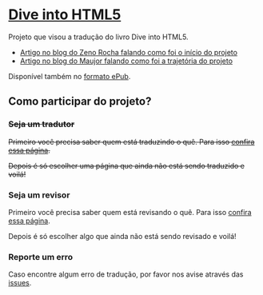 # [Dive into HTML5](https://diveintohtml5.com.br/)

Projeto que visou a tradução do livro Dive into HTML5.

* [Artigo no blog do Zeno Rocha falando como foi o início do projeto](http://blog.zenorocha.com/post/11610181684/era-uma-vez-uma-referencia-chamada-dive-into-html5)
* [Artigo no blog do Maujor falando como foi a trajetória do projeto](http://www.maujor.com/blog/2012/12/02/dive-into-html5-100-traduzido/)

Disponível também no [formato ePub](http://readlists.com/6d1a2c53/).

## Como participar do projeto?

### ~~Seja um tradutor~~

~~Primeiro você precisa saber quem está traduzindo o quê. Para isso [confira essa página](https://github.com/zenorocha/diveintohtml5/wiki/Tradu%C3%A7%C3%A3o).~~

~~Depois é só escolher uma página que ainda não está sendo traduzido e voilá!~~

### Seja um revisor

Primeiro você precisa saber quem está revisando o quê. Para isso [confira essa página](https://github.com/zenorocha/diveintohtml5/wiki/Revis%C3%A3o).

Depois é só escolher algo que ainda não está sendo revisado e voilá!

### Reporte um erro

Caso encontre algum erro de tradução, por favor nos avise através das [issues](https://github.com/zenorocha/diveintohtml5/issues).